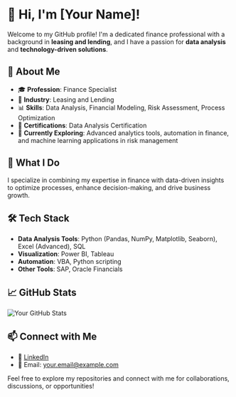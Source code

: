 # 👋 Hi, I'm [Your Name]!  

Welcome to my GitHub profile! I'm a dedicated finance professional with a background in **leasing and lending**, and I have a passion for **data analysis** and **technology-driven solutions**.  

## 🚀 About Me  

- 🎓 **Profession**: Finance Specialist  
- 🏢 **Industry**: Leasing and Lending  
- 📊 **Skills**: Data Analysis, Financial Modeling, Risk Assessment, Process Optimization  
- 📜 **Certifications**: Data Analysis Certification  
- 🌱 **Currently Exploring**: Advanced analytics tools, automation in finance, and machine learning applications in risk management  

## 💼 What I Do  

I specialize in combining my expertise in finance with data-driven insights to optimize processes, enhance decision-making, and drive business growth.  

## 🛠️ Tech Stack  

- **Data Analysis Tools**: Python (Pandas, NumPy, Matplotlib, Seaborn), Excel (Advanced), SQL  
- **Visualization**: Power BI, Tableau  
- **Automation**: VBA, Python scripting  
- **Other Tools**: SAP, Oracle Financials  

## 📈 GitHub Stats  

![Your GitHub Stats](https://github-readme-stats.vercel.app/api?username=yourusername&show_icons=true&theme=default)  

## 📫 Connect with Me  

- 💼 [LinkedIn](https://www.linkedin.com/in/your-linkedin-profile)  
- 📧 Email: your.email@example.com  

Feel free to explore my repositories and connect with me for collaborations, discussions, or opportunities!  

